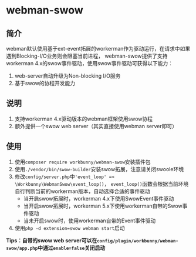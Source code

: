 # webman-swow

## 简介

webman默认使用基于ext-event拓展的workerman作为驱动运行，在请求中如果遇到Blocking-I/O业务则会阻塞当前进程，
webman-swow提供了支持workerman 4.x的swow事件驱动，使用swow事件驱动可获得以下能力：

1. web-server自动升级为Non-blocking I/O服务
2. 基于swow的协程开发能力

## 说明

1. 支持workerman 4.x驱动版本的webman框架使用swow协程
2. 额外提供一个swow web server（其实直接使用webman server即可）

## 使用

1. 使用`composer require workbunny/webman-swow`安装插件包
2. 使用`./vendor/bin/swow-builder`安装swow拓展，注意请关闭swoole环境
3. 修改`config/server.php`中`'event_loop' => \Workbunny\WebmanSwow\event_loop()`，
`event_loop()`函数会根据当前环境自行判断当前的workerman版本，自动选择合适的事件驱动
   - 当开启swow拓展时，workerman 4.x下使用SwowEvent事件驱动
   - 当开启swow拓展时，workerman 5.x下使用workerman自带的Swow事件驱动
   - 当未开启swow时，使用workerman自带的Event事件驱动
4. 使用`php -d extension=swow webman start`启动

**Tips：自带的swow web server可以在`config/plugin/workbunny/webman-swow/app.php`中通过`enable=false`关闭启动**